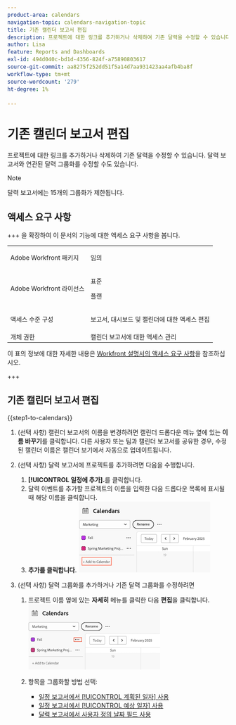 ```yaml
---
product-area: calendars
navigation-topic: calendars-navigation-topic
title: 기존 캘린더 보고서 편집
description: 프로젝트에 대한 링크를 추가하거나 삭제하여 기존 달력을 수정할 수 있습니다. 달력 보고서와 연관된 달력 그룹화를 수정할 수도 있습니다.
author: Lisa
feature: Reports and Dashboards
exl-id: 494d040c-bd1d-4356-824f-a75890803617
source-git-commit: aa8275f252dd51f5a14d7aa931423aa4afb4ba8f
workflow-type: tm+mt
source-wordcount: '279'
ht-degree: 1%

---
```


# 기존 캘린더 보고서 편집

프로젝트에 대한 링크를 추가하거나 삭제하여 기존 달력을 수정할 수 있습니다. 달력 보고서와 연관된 달력 그룹화를 수정할 수도 있습니다.

>[!NOTE]
>
>달력 보고서에는 15개의 그룹화가 제한됩니다.

## 액세스 요구 사항

+++ 을 확장하여 이 문서의 기능에 대한 액세스 요구 사항을 봅니다.

<table style="table-layout:auto"> 
 <col> 
 </col> 
 <col> 
 </col> 
 <tbody> 
  <tr> 
   <td role="rowheader">Adobe Workfront 패키지</td> 
   <td> <p>임의</p> </td> 
  </tr> 
  <tr> 
   <td role="rowheader">Adobe Workfront 라이선스</td> 
   <td><p>표준</p>
       <p>플랜</p></td> 
  </tr> 
  <tr> 
   <td role="rowheader">액세스 수준 구성</td> 
   <td> <p> 보고서, 대시보드 및 캘린더에 대한 액세스 편집</p></td> 
  </tr> 
  <tr> 
   <td role="rowheader">개체 권한</td> 
   <td>캘린더 보고서에 대한 액세스 관리</td> 
  </tr> 
 </tbody> 
</table>

이 표의 정보에 대한 자세한 내용은 [Workfront 설명서의 액세스 요구 사항](/help/quicksilver/administration-and-setup/add-users/access-levels-and-object-permissions/access-level-requirements-in-documentation.md)을 참조하십시오.

+++


## 기존 캘린더 보고서 편집

{{step1-to-calendars}}

1. (선택 사항) 캘린더 보고서의 이름을 변경하려면 캘린더 드롭다운 메뉴 옆에 있는 **이름 바꾸기**&#x200B;를 클릭합니다.
다른 사용자 또는 팀과 캘린더 보고서를 공유한 경우, 수정된 캘린더 이름은 캘린더 보기에서 자동으로 업데이트됩니다.

1. (선택 사항) 달력 보고서에 프로젝트를 추가하려면 다음을 수행합니다.
   1. **[!UICONTROL 일정에 추가].**&#x200B;를 클릭합니다.
   1. 달력 이벤트를 추가할 프로젝트의 이름을 입력한 다음 드롭다운 목록에 표시될 때 해당 이름을 클릭합니다.
   1. **추가를 클릭합니다**.
      ![캘린더에 프로젝트 추가](assets/add-a-calendar-project.png)


1. (선택 사항) 달력 그룹화를 추가하거나 기존 달력 그룹화를 수정하려면
   1. 프로젝트 이름 옆에 있는 **자세히** 메뉴를 클릭한 다음 **편집**&#x200B;을 클릭합니다.
      ![일정에서 프로젝트 편집](assets/edit-project-in-calendar.png)

   1. 항목을 그룹화할 방법 선택:

      * [일정 보고서에서 [!UICONTROL 계획된 일자] 사용](../../../reports-and-dashboards/reports/calendars/use-planned-dates.md)
      * [일정 보고서에서 [!UICONTROL 예상 일자] 사용](../../../reports-and-dashboards/reports/calendars/use-projected-dates.md)
      * [달력 보고서에서 사용자 정의 날짜 필드 사용](../../../reports-and-dashboards/reports/calendars/use-custom-dates.md)

